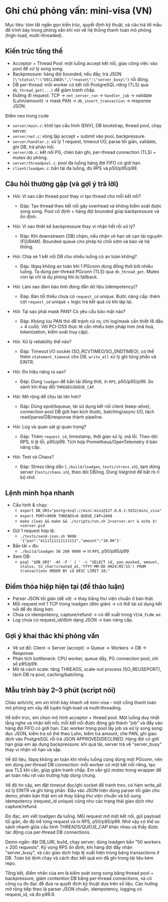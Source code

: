 # Ghi chú phỏng vấn: mini-visa (VN)

Mục tiêu: tóm tắt ngắn gọn kiến trúc, quyết định kỹ thuật, và câu trả lời mẫu để trình bày trong phỏng vấn khi nói về hệ thống thanh toán mô phỏng (high-load, multi-threaded).

## Kiến trúc tổng thể
- Acceptor + Thread Pool: một luồng accept kết nối, giao công việc vào pool để xử lý song song.
- Backpressure: hàng đợi bounded; nếu đầy, trả JSON `{\"status\":\"DECLINED\",\"reason\":\"server_busy\"}` rồi đóng.
- DB per-thread: mỗi worker có kết nối PostgreSQL riêng (TLS) qua `db_thread_get(...)` để giảm tranh chấp.
- Đường đi request: TCP → `net_server_run` → `handler_job` → validate (Luhn/amount) → mask PAN → `db_insert_transaction` → response JSON.

Điểm neo trong code
- `server/main.c`: khởi tạo cấu hình (ENV), DB bootstrap, thread pool, chạy server.
- `server/net.c`: vòng lặp accept + submit vào pool, backpressure.
- `server/handler.c`: xử lý 1 request, timeout I/O, parse tối giản, validate, ghi DB, trả phản hồi.
- `server/db.c`: kết nối PG, chèn bản ghi, per-thread connection (TLS) + mutex dự phòng.
- `server/threadpool.c`: pool đa luồng hàng đợi FIFO có giới hạn.
- `client/loadgen.c`: bắn tải đa luồng, đo RPS và p50/p95/p99.

## Câu hỏi thường gặp (và gợi ý trả lời)
- Hỏi: Vì sao cần thread pool thay vì tạo thread cho mỗi kết nối?
  - Đáp: Tạo thread theo kết nối gây overhead và không kiểm soát được song song. Pool cố định + hàng đợi bounded giúp backpressure và ổn định.

- Hỏi: Vì sao thiết kế backpressure thay vì nhận hết rồi xử lý?
  - Đáp: Khi downstream (DB) chậm, nếu nhận vô hạn sẽ cạn tài nguyên (FD/RAM). Bounded queue cho phép từ chối sớm và bảo vệ hệ thống.

- Hỏi: Chia sẻ 1 kết nối DB cho nhiều luồng có an toàn không?
  - Đáp: libpq không an toàn khi 1 PGconn dùng đồng thời bởi nhiều luồng. Ta dùng per-thread PGconn (TLS) qua `db_thread_get`. Mutex còn lại chỉ là dự phòng khi bị fallback.

- Hỏi: Làm sao đảm bảo tính đúng đắn dữ liệu (idempotency)?
  - Đáp: Bản tối thiểu chưa có `request_id` unique. Bước nâng cấp: thêm cột `request_id` unique + logic trả kết quả cũ khi lặp lại.

- Hỏi: Tại sao phải mask PAN? Có yêu cầu bảo mật nào?
  - Đáp: Không lưu PAN thô để tránh rủi ro; chỉ log/mask cần thiết (6 đầu + 4 cuối). Với PCI-DSS thực tế cần nhiều biện pháp hơn (mã hoá, tokenization, kiểm soát truy cập).

- Hỏi: Xử lý reliability thế nào?
  - Đáp: Timeout I/O socket (SO_RCVTIMEO/SO_SNDTIMEO), có thể thêm `statement_timeout` cho DB. `write_all` xử lý ghi từng phần và EINTR.

- Hỏi: Đo hiệu năng ra sao?
  - Đáp: Dùng `loadgen` để bắn tải đồng thời, in `RPS`, p50/p95/p99. So sánh khi thay đổi `THREADS`/`QUEUE_CAP`.

- Hỏi: Mở rộng để chịu tải lớn hơn?
  - Đáp: Dùng epoll/kqueue, tái sử dụng kết nối client (keep-alive), connection pool DB giới hạn kích thước, batching/async I/O, tách read/parse/DB/response thành pipeline.

- Hỏi: Log và quan sát gì quan trọng?
  - Đáp: Thêm `request_id`, timestamp, thời gian xử lý, mã lỗi. Theo dõi RPS, tỉ lệ lỗi, p95/p99. Tích hợp Prometheus/OpenTelemetry ở bản nâng cấp.

- Hỏi: Test và Chaos?
  - Đáp: Stress tăng dần (`./build/loadgen`, `tests/stress.sh`), tạm dừng server (`tests/chaos.sh`), theo dõi DB/log. Dùng Valgrind để bắt rò rỉ bộ nhớ.

## Lệnh minh họa nhanh
- Cấu hình & chạy:
  - `export DB_URI="postgresql://mini:mini@127.0.0.1:5432/mini_visa"`
  - `export PORT=9090 THREADS=8 QUEUE_CAP=2048`
  - `make clean && make && ./scripts/run.sh 2>server.err & echo $! >server.pid`
- Gửi 1 request hợp lệ:
  - `./tests/send-json.sh 9090 '{"pan":"4111111111111111","amount":"10.00"}'`
- Bắn tải + đo:
  - `./build/loadgen 50 200 9090` → in `RPS`, p50/p95/p99
- Xem DB:
  - `psql "$DB_URI" -At -F ' | ' -c "SELECT id, pan_masked, amount, status, to_char(created_at,'YYYY-MM-DD HH24:MI:SS') FROM transactions ORDER BY id DESC LIMIT 10;"`

## Điểm thỏa hiệp hiện tại (để thảo luận)
- Parser JSON tối giản (dễ vỡ) → thay bằng thư viện chuẩn ở bản thật.
- Mỗi request mở 1 TCP trong loadgen (đơn giản) → có thể tái sử dụng kết nối để đo đúng hơn.
- Chưa có idempotency, capture/refund → có đề xuất trong `VISA_FLOW.md`.
- Log chưa có request_id/định dạng JSON → bản nâng cấp.

## Gợi ý khai thác khi phỏng vấn
- Vẽ sơ đồ: Client → Server (accept) → Queue → Workers → DB → Response.
- Phân tích bottleneck: CPU worker, queue đầy, PG connection pool, chỉ số p95/p99.
- Mô tả cách scale: tăng THREADS, scale-out process (SO_REUSEPORT), tách DB ra pool, caching/batching.

## Mẫu trình bày 2–3 phút (script nói)
Chào anh/chị, em xin trình bày nhanh về mini-visa – một cổng thanh toán mô phỏng em xây để luyện high‑load và multi‑threading.

Về kiến trúc, em chọn mô hình acceptor + thread pool. Một luồng duy nhất lắng nghe và nhận kết nối; mỗi kết nối được đóng gói thành “job” và đẩy vào hàng đợi FIFO có giới hạn. Các worker trong pool lấy job và xử lý song song: đọc JSON, kiểm tra số thẻ theo Luhn, kiểm tra amount, che PAN, ghi giao dịch vào PostgreSQL rồi trả JSON APPROVED/DECLINED. Hàng đợi có giới hạn giúp em áp dụng backpressure: khi quá tải, server trả về "server_busy" thay vì nhận vô hạn và sập.

Về dữ liệu, libpq không an toàn khi nhiều luồng cùng dùng một PGconn, nên em dùng per‑thread DB connection: mỗi worker có một kết nối riêng, tạo qua TLS khi cần, giúp giảm tranh chấp. Em vẫn giữ mutex trong wrapper để an toàn nếu rơi vào trường hợp dùng chung.

Về độ tin cậy, em đặt timeout đọc/ghi socket để tránh treo, có hàm write_all xử lý EINTR và ghi từng phần. Đầu vào JSON hiện dùng parser tối giản cho demo; phiên bản thật em sẽ thay bằng thư viện chuẩn và bổ sung idempotency (request_id unique) cũng như các trạng thái giao dịch như capture/refund.

Đo đạc, em viết loadgen đa luồng. Mỗi request mở một kết nối, gửi payload tối giản, đo độ trễ từng request và in RPS, p50/p95/p99. Nhờ vậy có thể so sánh nhanh giữa cấu hình THREADS/QUEUE_CAP khác nhau và thấy được tác động của per‑thread DB connections.

Demo ngắn: đặt DB_URI, build, chạy server; dùng loadgen bắn "50 workers × 200 requests". Kỳ vọng RPS ổn định, khi hàng đợi đầy nhận "server_busy", và các giao dịch hợp lệ xuất hiện trong bảng transactions ở DB. Toàn bộ lệnh chạy và cách đọc kết quả em đã ghi trong tài liệu kèm repo.

Tổng kết, điểm nhấn của em là kiểm soát song song bằng thread pool + backpressure, giảm contention DB bằng per‑thread connections, và có công cụ đo đạc để đưa ra quyết định kỹ thuật dựa trên số liệu. Các hướng mở rộng tiếp theo là parser JSON chuẩn, idempotency, logging có request_id, và đo p99.9.
